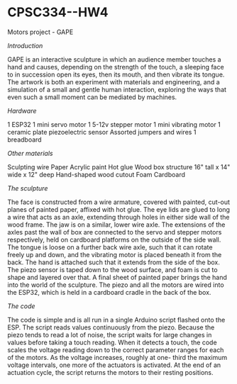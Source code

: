 # CPSC334--HW4
Motors project - GAPE


*Introduction*

GAPE is an interactive sculpture in which an audience member touches a hand and causes,
depending on the strength of the touch, a sleeping face to in succession open its eyes,
then its mouth, and then vibrate its tongue. The artwork is both an experiment with
materials and engineering, and a simulation of a small and gentle human interaction,
exploring the ways that even such a small moment can be mediated by machines.


*Hardware*

1 ESP32
1 mini servo motor
1 5-12v stepper motor
1 mini vibrating motor
1 ceramic plate piezoelectric sensor
Assorted jumpers and wires
1 breadboard


*Other materials*

Sculpting wire
Paper
Acrylic paint
Hot glue
Wood box structure 16" tall x 14" wide x 12" deep
Hand-shaped wood cutout
Foam
Cardboard


*The sculpture*

The face is constructed from a wire armature, covered with painted, cut-out planes
of painted paper, affixed with hot glue. The eye lids are glued to long a wire that
acts as an axle, extending through holes in either side wall of the wood frame. The
jaw is on a similar, lower wire axle. The extensions of the axles past the wall of
box are connected to the servo and stepper motors respectively, held on cardboard
platforms on the outside of the side wall. The tongue is loose on a further back wire
axle, such that it can rotate freely up and down, and the vibrating motor is placed
beneath it from the back.
The hand is attached such that it extends from the side of the box. The piezo sensor is
taped down to the wood surface, and foam is cut to shape and layered over that. A final
sheet of painted paper brings the hand into the world of the sculpture.
The piezo and all the motors are wired into the ESP32, which is held in a cardboard
cradle in the back of the box.


*The code*

The code is simple and is all run in a single Arduino script flashed onto the ESP.
The script reads values continuously from the piezo. Because the piezo tends to read
a lot of noise, the script waits for large changes in values before taking a touch
reading. 
When it detects a touch, the code scales the voltage reading down to the correct
parameter ranges for each of the motors. As the voltage increases, roughly at one-
third the maximum voltage intervals, one more of the actuators is activated.
At the end of an actuation cycle, the script returns the motors to their resting
positions.
